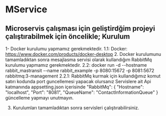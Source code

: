 # MService
Microservis çalışması için geliştirdğim projeyi çalıştırabilmek için öncelikle;
Kurulum
-------
1- Docker kurulumu yapmamız gerekmektedir.
1.1: Docker: https://www.docker.com/products/docker-desktop
2. Docker kurulumunu tamamladıktan sonra mesajlasma servisi olarak kullandığım RabbitMq kurulumu yapmamız gerekmektedir.
2.2: docker run -d --hostname rabbit_mastransit --name rabbit_example -p 8080:15672 -p 8081:5672 rabbitmq:3-management
2.2.1: RabbitMq kurmak için kullandığımız komut satırı kodunda port guncellemesi yapacak olursanız Servislere ait Api katmanında appsetting.json içerisinde 
   "RabbitMq": {
      "Hostname": "localhost",
      "Port": "8081",
      "QueueName": "ContactInformationQueue"
    } 
    güncelleme yapmayı unutmayın.
    
3. Kurulumları tamamladıktan sonra  servisleri çalıştırabilirsiniz.



